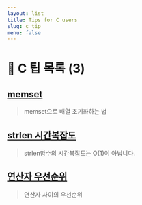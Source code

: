 ```yaml
---
layout: list
title: Tips for C users
slug: c_tip
menu: false
---
```



# 🚩 C 팁 목록 (3) 


## [memset](../memset.md)
> memset으로 배열 초기화하는 법 

## [strlen 시간복잡도](../strlen.md)
 > strlen함수의 시간복잡도는 O(1)이 아닙니다.

## [연산자 우선순위](../operator_priority.md)
> 연산자 사이의 우선순위